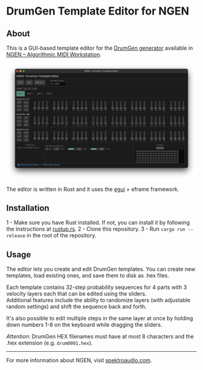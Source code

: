 # DrumGen Template Editor for NGEN

## About

This is a GUI-based template editor for the [DrumGen generator](https://ngen.spektroaudio.com/generators/#drumgen) available in [NGEN – Algorithmic MIDI Workstation](https://spektroaudio.com/ngen).

![](images/editor_screenshot.png)

The editor is written in Rust and it uses the [egui](https://egui.rs) + eframe framework.

## Installation

1 - Make sure you have Rust installed. If not, you can install it by following the instructions at [rustup.rs](https://rustup.rs).
2 - Clone this repository.
3 - Run `cargo run --release` in the root of the repository.

## Usage

The editor lets you create and edit DrumGen templates. You can create new templates, load existing ones, and save them to disk as .hex files.

Each template contains 32-step probability sequences for 4 parts with 3 velocity layers each that can be edited using the sliders.  
Additional features include the ability to randomize layers (with adjustable random settings) and shift the sequence back and forth.

It's also possible to edit multiple steps in the same layer at once by holding down numbers 1-8 on the keyboard while dragging the sliders.

*Attention*: DrumGen HEX filenames must have at most 8 characters and the .hex extension (e.g. `drum0001.hex`).

---

For more information about NGEN, visit [spektroaudio.com](https://spektroaudio.com).